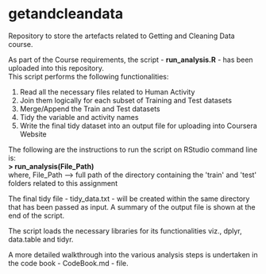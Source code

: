 # getandcleandata
Repository to store the artefacts related to Getting and Cleaning Data course.  

As part of the Course requirements, the script - **run_analysis.R** - has been uploaded into this repository.   
This script performs the following functionalities:  
1. Read all the necessary files related to Human Activity  
2. Join them logically for each subset of Training and Test datasets  
3. Merge/Append the Train and Test datasets  
4. Tidy the variable and activity names  
5. Write the final tidy dataset into an output file for uploading into Coursera Website    

The following are the instructions to run the script on RStudio command line is:  
          **> run_analysis(File_Path)**  
    where, File_Path --> full path of the directory containing the 'train' and 'test' folders related to this assignment  
    
The final tidy file - tidy_data.txt - will be created within the same directory that has been passed as input. A summary of the output file is shown at the end of the script.

The script loads the necessary libraries for its functionalities viz., dplyr, data.table and tidyr. 

A more detailed walkthrough into the various analysis steps is undertaken in the code book - CodeBook.md - file.
